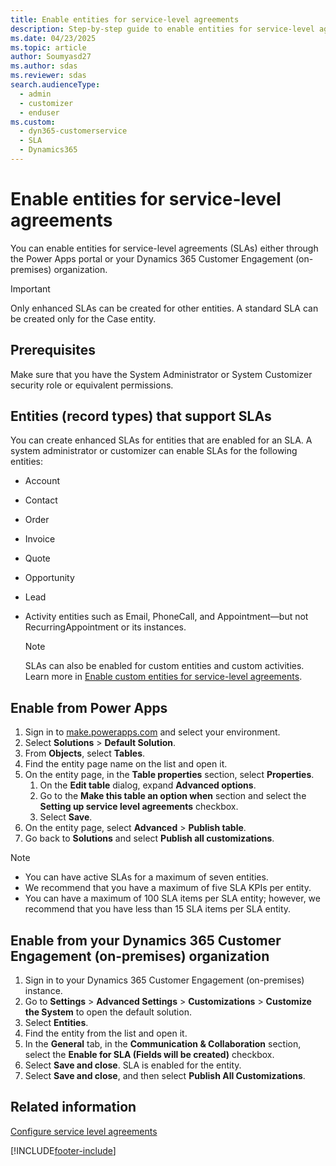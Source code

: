 ```yaml
---
title: Enable entities for service-level agreements
description: Step-by-step guide to enable entities for service-level agreements (SLAs) in Dynamics 365 Customer Service, including prerequisites and supported entities.
ms.date: 04/23/2025
ms.topic: article
author: Soumyasd27
ms.author: sdas
ms.reviewer: sdas
search.audienceType: 
  - admin
  - customizer
  - enduser
ms.custom: 
  - dyn365-customerservice
  - SLA
  - Dynamics365
---
```


# Enable entities for service-level agreements

You can enable entities for service-level agreements (SLAs) either through the Power Apps portal or your Dynamics 365 Customer Engagement (on-premises) organization.
  
> [!IMPORTANT]
> Only enhanced SLAs can be created for other entities. A standard SLA can be created only for the Case entity.

## Prerequisites

Make sure that you have the System Administrator or System Customizer security role or equivalent permissions.

## Entities (record types) that support SLAs

You can create enhanced SLAs for entities that are enabled for an SLA. A system administrator or customizer can enable SLAs for the following entities:  

- Account  
- Contact  
- Order  
- Invoice  
- Quote  
- Opportunity  
- Lead

- Activity entities such as Email, PhoneCall, and Appointment&mdash;but not RecurringAppointment or its instances.  

  > [!NOTE]
  > SLAs can also be enabled for custom entities and custom activities. Learn more in [Enable custom entities for service-level agreements](enable-custom-entities-sla.md#enable-custom-entities-for-service-level-agreements).
  
## Enable from Power Apps

1. Sign in to [make.powerapps.com](https://make.powerapps.com) and select your environment.
1. Select **Solutions** > **Default Solution**.
1. From **Objects**, select **Tables**.
1. Find the entity page name on the list and open it.
1. On the entity page, in the **Table properties** section, select **Properties**.
    1. On the **Edit table** dialog, expand **Advanced options**.
    1. Go to the **Make this table an option when** section and select the **Setting up service level agreements** checkbox.
    1. Select **Save**.
1. On the entity page, select **Advanced** > **Publish table**.
1. Go back to **Solutions** and select **Publish all customizations**.
  
> [!NOTE]
> - You can have active SLAs for a maximum of seven entities.
> - We recommend that you have a maximum of five SLA KPIs per entity.
> - You can have a maximum of 100 SLA items per SLA entity; however, we recommend that you have less than 15 SLA items per SLA entity.

## Enable from your Dynamics 365 Customer Engagement (on-premises) organization

1. Sign in to your Dynamics 365 Customer Engagement (on-premises) instance.
1. Go to **Settings** > **Advanced Settings** > **Customizations** > **Customize the System** to open the default solution.
1. Select **Entities**.
1. Find the entity from the list and open it.
1. In the **General** tab, in the **Communication & Collaboration** section, select the **Enable for SLA (Fields will be created)** checkbox.
1. Select **Save and close**. SLA is enabled for the entity.
1. Select **Save and close**, and then select **Publish All Customizations**.
  
## Related information

[Configure service level agreements](define-service-level-agreements.md)


[!INCLUDE[footer-include](../../includes/footer-banner.md)]
